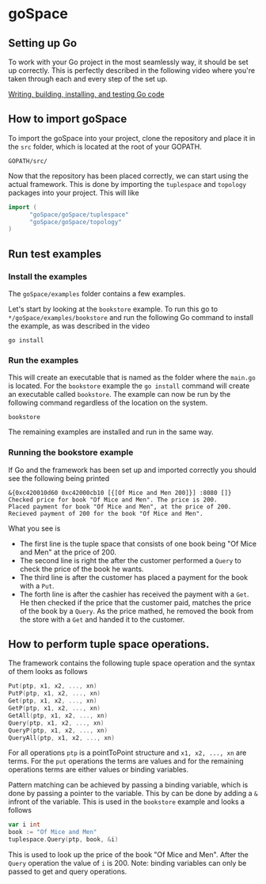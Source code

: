 # goSpace

## Setting up Go
To work with your Go project in the most seamlessly way, it should be set up correctly. This is perfectly described in the following video where you're taken through each and every step of the set up.

[Writing, building, installing, and testing Go code](https://www.youtube.com/watch?v=XCsL89YtqCs)

## How to import goSpace
To import the goSpace into your project, clone the repository and place it in the `src` folder, which is located at the root of your GOPATH.

```terminal
GOPATH/src/
```
Now that the repository has been placed correctly, we can start using the actual framework. This is done by importing the `tuplespace` and `topology` packages into your project. This will like

```go
import (
      "goSpace/goSpace/tuplespace"
      "goSpace/goSpace/topology"
)
```

## Run test examples

### Install the examples
The `goSpace/examples` folder contains a few examples.

Let's start by looking at the `bookstore` example. To run this go to `*/goSpace/examples/bookstore` and run the following Go command to install the example, as was described in the video
```terminal
go install
```

### Run the examples
This will create an executable that is named as the folder where the `main.go` is located. For the `bookstore` example the `go install` command will create an executable called `bookstore`. The example can now be run by the following command regardless of the location on the system.

```terminal
bookstore
```
The remaining examples are installed and run in the same way.

### Running the bookstore example
If Go and the framework has been set up and imported correctly you should see the following being printed
```terminal
&{0xc420010d60 0xc42000cb10 [{[Of Mice and Men 200]}] :8080 []}
Checked price for book "Of Mice and Men". The price is 200.
Placed payment for book "Of Mice and Men", at the price of 200.
Recieved payment of 200 for the book "Of Mice and Men".
```
What you see is
* The first line is the tuple space that consists of one book being "Of Mice and Men" at the price of 200.
* The second line is right the after the customer performed a `Query` to check the price of the book he wants.
* The third line is after the customer has placed a payment for the book with a `Put`.
* The forth line is after the cashier has received the payment with a `Get`. He then checked if the price that the customer paid, matches the price of the book by a `Query`. As the price mathed, he removed the book from the store with a `Get` and handed it to the customer.

## How to perform tuple space operations.
The framework contains the following tuple space operation and the syntax of them looks as follows
```go
Put(ptp, x1, x2, ..., xn)
PutP(ptp, x1, x2, ..., xn)
Get(ptp, x1, x2, ..., xn)
GetP(ptp, x1, x2, ..., xn)
GetAll(ptp, x1, x2, ..., xn)
Query(ptp, x1, x2, ..., xn)
QueryP(ptp, x1, x2, ..., xn)
QueryAll(ptp, x1, x2, ..., xn)
```
For all operations `ptp` is a pointToPoint structure and `x1, x2, ..., xn` are terms. For the `put` operations the terms are values and for the remaining operations terms are either values or binding variables.

Pattern matching can be achieved by passing a binding variable, which is done by passing a pointer to the variable. This by can be done by adding a `&` infront of the variable. This is used in the `bookstore` example and looks a follows
```go
var i int
book := "Of Mice and Men"
tuplespace.Query(ptp, book, &i)
```
This is used to look up the price of the book "Of Mice and Men". After the `Query` operation the value of `i` is 200.
Note: binding variables can only be passed to get and query operations.
